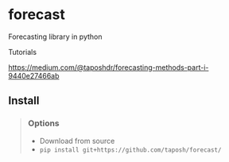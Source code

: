 # forecast
Forecasting library in python

Tutorials

https://medium.com/@taposhdr/forecasting-methods-part-i-9440e27466ab

## Install

> ### Options
> - Download from source
> - `pip install git+https://github.com/taposh/forecast/`


